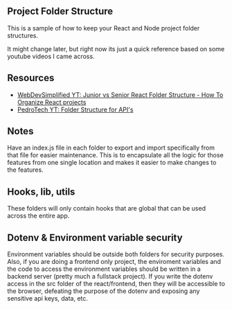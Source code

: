 ## Project Folder Structure

This is a sample of how to keep your React and Node project folder structures.

It might change later, but right now its just a quick reference based on some youtube videos I came across.

## Resources

- [WebDevSimplified YT: Junior vs Senior React Folder Structure - How To Organize React projects ](https://youtu.be/UUga4-z7b6s)
- [PedroTech YT: Folder Structure for API's](https://youtu.be/oNlMrpnUSFE)

## Notes

Have an index.js file in each folder to export and import specifically from that
file for easier maintenance. This is to encapsulate all the logic for those
features from one single location and makes it easier to make changes to the
features.

## Hooks, lib, utils

These folders will only contain hooks that are global that can be used across
the entire app.

## Dotenv & Environment variable security

Environment variables should be outside both folders for security purposes.  Also, if you are doing a frontend only project, the enviroment variables and the code to access the environment variables should be written in a backend server (pretty much a fullstack project).  If you write the dotenv access in the src folder of the react/frontend, then they will be accessible to the browser, defeating the purpose of the dotenv and exposing any sensitive api keys, data, etc.  